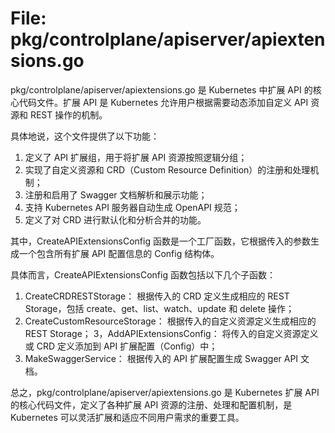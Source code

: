 # File: pkg/controlplane/apiserver/apiextensions.go

pkg/controlplane/apiserver/apiextensions.go 是 Kubernetes 中扩展 API 的核心代码文件。扩展 API 是 Kubernetes 允许用户根据需要动态添加自定义 API 资源和 REST 操作的机制。

具体地说，这个文件提供了以下功能：

1. 定义了 API 扩展组，用于将扩展 API 资源按照逻辑分组；
2. 实现了自定义资源和 CRD（Custom Resource Definition）的注册和处理机制；
3. 注册和启用了 Swagger 文档解析和展示功能；
4. 支持 Kubernetes API 服务器自动生成 OpenAPI 规范；
5. 定义了对 CRD 进行默认化和分析合并的功能。

其中，CreateAPIExtensionsConfig 函数是一个工厂函数，它根据传入的参数生成一个包含所有扩展 API 配置信息的 Config 结构体。

具体而言，CreateAPIExtensionsConfig 函数包括以下几个子函数：

1. CreateCRDRESTStorage： 根据传入的 CRD 定义生成相应的 REST Storage，包括 create、get、list、watch、update 和 delete 操作；
2. CreateCustomResourceStorage： 根据传入的自定义资源定义生成相应的 REST Storage；
3，AddAPIExtensionsConfig： 将传入的自定义资源定义或 CRD 定义添加到 API 扩展配置（Config）中；
4. MakeSwaggerService： 根据传入的 API 扩展配置生成 Swagger API 文档。

总之，pkg/controlplane/apiserver/apiextensions.go 是 Kubernetes 扩展 API 的核心代码文件，定义了各种扩展 API 资源的注册、处理和配置机制，是 Kubernetes 可以灵活扩展和适应不同用户需求的重要工具。

